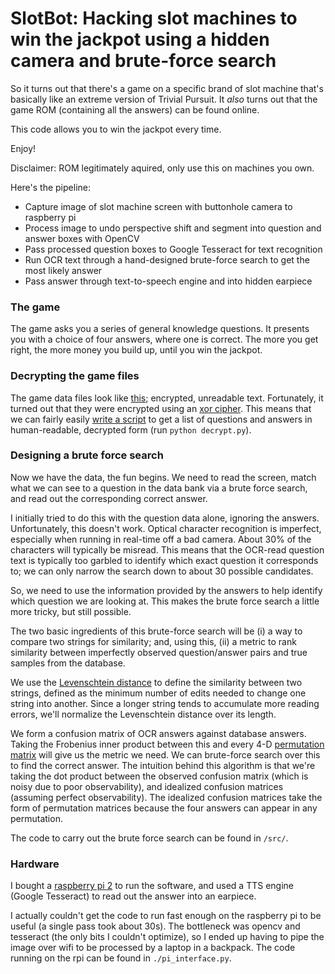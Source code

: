 # SlotBot: Hacking slot machines to win the jackpot using a hidden camera and brute-force search


So it turns out that there's a game on a specific brand of slot machine that's basically like an extreme version of Trivial Pursuit. It *also* turns out that the game ROM (containing all the answers) can be found online.

This code allows you to win the jackpot every time.

Enjoy!

Disclaimer: ROM legitimately aquired, only use this on machines you own.

Here's the pipeline:

- Capture image of slot machine screen with buttonhole camera to raspberry pi
- Process image to undo perspective shift and segment into question and answer boxes with OpenCV
- Pass processed question boxes to Google Tesseract for text recognition
- Run OCR text through a hand-designed brute-force search to get the most likely answer
- Pass answer through text-to-speech engine and into hidden earpiece

### The game

The game asks you a series of general knowledge questions. It presents you with a choice of four answers, where one is correct. The more you get right, the more money you build up, until you win the jackpot.

### Decrypting the game files
The game data files look like [this](https://github.com/tensorman/slotbot/blob/master/jackpot_q_bank/UK_geography_01.QQQ); encrypted, unreadable text.
Fortunately, it turned out that they were encrypted using an [xor cipher](https://en.wikipedia.org/wiki/XOR_cipher).
This means that we can fairly easily [write a script](https://en.wikipedia.org/wiki/Chosen-plaintext_attack) to get a list of questions and answers in human-readable, decrypted form (run `python decrypt.py`).

### Designing a brute force search

Now we have the data, the fun begins. We need to read the screen, match what we can see to a question in the data bank via a brute force search, and read out the corresponding correct answer.

I initially tried to do this with the question data alone, ignoring the answers. Unfortunately, this doesn't work. Optical character recognition is imperfect, especially when running in real-time off a bad camera. About 30% of the characters will typically be misread. This means that the OCR-read question text is typically too garbled to identify which exact question it corresponds to; we can only narrow the search down to about 30 possible candidates.

So, we need to use the information provided by the answers to help identify which question we are looking at. This makes the brute force search a little more tricky, but still possible.

The two basic ingredients of this brute-force search will be (i) a way to compare two strings for similarity; and, using this, (ii) a metric to rank similarity between imperfectly observed question/answer pairs and true samples from the database.

We use the [Levenschtein distance](https://en.wikipedia.org/wiki/Levenshtein_distance) to define the similarity between two strings, defined as the minimum number of edits needed to change one string into another. Since a longer string tends to accumulate more reading errors, we'll normalize the Levenschtein distance over its length.

We form a confusion matrix of OCR answers against database answers. Taking the Frobenius inner product between this and every 4-D [permutation matrix](https://en.wikipedia.org/wiki/Permutation_matrix) will give us the metric we need. We can brute-force search over this to find the correct answer. The intuition behind this algorithm is that we're taking the dot product between the observed confusion matrix (which is noisy due to poor observability), and idealized confusion matrices (assuming perfect observability). The idealized confusion matrices take the form of permutation matrices because the four answers can appear in any permutation.

The code to carry out the brute force search can be found in `/src/`.

### Hardware

I bought a [raspberry pi 2](https://www.raspberrypi.org/products/raspberry-pi-2-model-b/) to run the software, and used a TTS engine (Google Tesseract) to read out the answer into an earpiece.

I actually couldn't get the code to run fast enough on the raspberry pi to be useful (a single pass took about 30s). The bottleneck was opencv and tesseract (the only bits I couldn't optimize), so I ended up having to pipe the image over wifi to be processed by a laptop in a backpack. The code running on the rpi can be found in `./pi_interface.py`.
